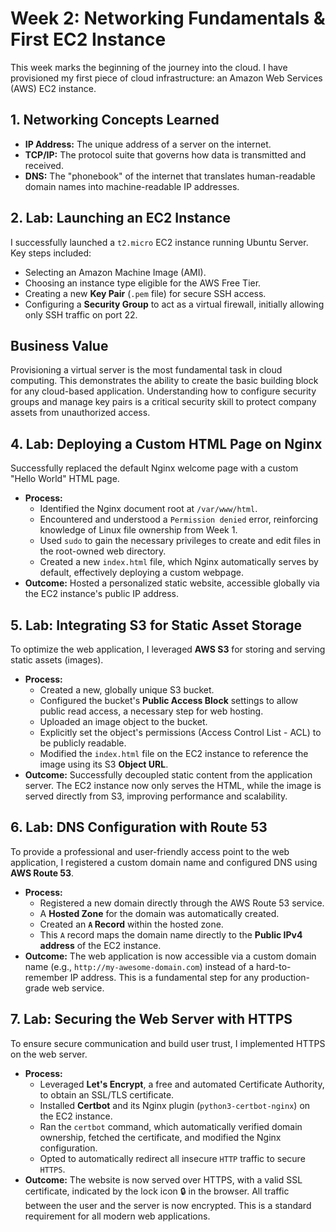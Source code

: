 # Week 2: Networking Fundamentals & First EC2 Instance

This week marks the beginning of the journey into the cloud. I have provisioned my first piece of cloud infrastructure: an Amazon Web Services (AWS) EC2 instance.

## 1. Networking Concepts Learned
- **IP Address:** The unique address of a server on the internet.
- **TCP/IP:** The protocol suite that governs how data is transmitted and received.
- **DNS:** The "phonebook" of the internet that translates human-readable domain names into machine-readable IP addresses.

## 2. Lab: Launching an EC2 Instance
I successfully launched a `t2.micro` EC2 instance running Ubuntu Server. Key steps included:
- Selecting an Amazon Machine Image (AMI).
- Choosing an instance type eligible for the AWS Free Tier.
- Creating a new **Key Pair** (`.pem` file) for secure SSH access.
- Configuring a **Security Group** to act as a virtual firewall, initially allowing only SSH traffic on port 22.

## Business Value
Provisioning a virtual server is the most fundamental task in cloud computing. This demonstrates the ability to create the basic building block for any cloud-based application. Understanding how to configure security groups and manage key pairs is a critical security skill to protect company assets from unauthorized access.

## 4. Lab: Deploying a Custom HTML Page on Nginx
Successfully replaced the default Nginx welcome page with a custom "Hello World" HTML page.
- **Process:**
    - Identified the Nginx document root at `/var/www/html`.
    - Encountered and understood a `Permission denied` error, reinforcing knowledge of Linux file ownership from Week 1.
    - Used `sudo` to gain the necessary privileges to create and edit files in the root-owned web directory.
    - Created a new `index.html` file, which Nginx automatically serves by default, effectively deploying a custom webpage.
- **Outcome:** Hosted a personalized static website, accessible globally via the EC2 instance's public IP address.

## 5. Lab: Integrating S3 for Static Asset Storage
To optimize the web application, I leveraged **AWS S3** for storing and serving static assets (images).
- **Process:**
    - Created a new, globally unique S3 bucket.
    - Configured the bucket's **Public Access Block** settings to allow public read access, a necessary step for web hosting.
    - Uploaded an image object to the bucket.
    - Explicitly set the object's permissions (Access Control List - ACL) to be publicly readable.
    - Modified the `index.html` file on the EC2 instance to reference the image using its S3 **Object URL**.
- **Outcome:** Successfully decoupled static content from the application server. The EC2 instance now only serves the HTML, while the image is served directly from S3, improving performance and scalability.

## 6. Lab: DNS Configuration with Route 53
To provide a professional and user-friendly access point to the web application, I registered a custom domain name and configured DNS using **AWS Route 53**.
- **Process:**
    - Registered a new domain directly through the AWS Route 53 service.
    - A **Hosted Zone** for the domain was automatically created.
    - Created an **`A` Record** within the hosted zone.
    - This `A` record maps the domain name directly to the **Public IPv4 address** of the EC2 instance.
- **Outcome:** The web application is now accessible via a custom domain name (e.g., `http://my-awesome-domain.com`) instead of a hard-to-remember IP address. This is a fundamental step for any production-grade web service.

## 7. Lab: Securing the Web Server with HTTPS
To ensure secure communication and build user trust, I implemented HTTPS on the web server.
- **Process:**
    - Leveraged **Let's Encrypt**, a free and automated Certificate Authority, to obtain an SSL/TLS certificate.
    - Installed **Certbot** and its Nginx plugin (`python3-certbot-nginx`) on the EC2 instance.
    - Ran the `certbot` command, which automatically verified domain ownership, fetched the certificate, and modified the Nginx configuration.
    - Opted to automatically redirect all insecure `HTTP` traffic to secure `HTTPS`.
- **Outcome:** The website is now served over HTTPS, with a valid SSL certificate, indicated by the lock icon 🔒 in the browser. All traffic between the user and the server is now encrypted. This is a standard requirement for all modern web applications.
